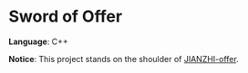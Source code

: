 # Sword of Offer

**Language**: C++

**Notice**: This project stands on the shoulder of [JIANZHI-offer](https://github.com/LuyangCAT/JIANZHI-offer).
